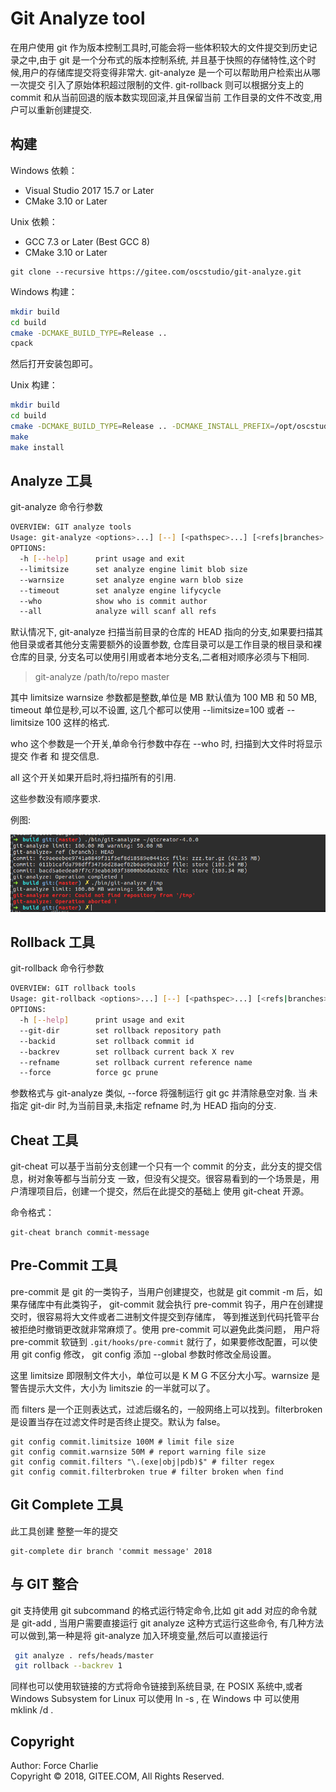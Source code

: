 # Git Analyze tool

在用户使用 git 作为版本控制工具时,可能会将一些体积较大的文件提交到历史记录之中,由于 git 是一个分布式的版本控制系统,
并且基于快照的存储特性,这个时候,用户的存储库提交将变得非常大. git-analyze 是一个可以帮助用户检索出从哪一次提交
引入了原始体积超过限制的文件. git-rollback 则可以根据分支上的 commit 和从当前回退的版本数实现回滚,并且保留当前
工作目录的文件不改变,用户可以重新创建提交.

## 构建

Windows 依赖：
+   Visual Studio 2017 15.7 or Later
+   CMake 3.10 or Later

Unix 依赖：
+   GCC 7.3 or Later (Best GCC 8)
+   CMake 3.10 or Later

```
git clone --recursive https://gitee.com/oscstudio/git-analyze.git
```

Windows 构建：

```sh
mkdir build
cd build
cmake -DCMAKE_BUILD_TYPE=Release ..
cpack
```
然后打开安装包即可。

Unix 构建：

```sh
mkdir build
cd build
cmake -DCMAKE_BUILD_TYPE=Release .. -DCMAKE_INSTALL_PREFIX=/opt/oscstudio
make
make install
```
## Analyze 工具

git-analyze 命令行参数
```sh
OVERVIEW: GIT analyze tools
Usage: git-analyze <options>...] [--] [<pathspec>...] [<refs|branches> ...]
OPTIONS:
  -h [--help]      print usage and exit
  --limitsize      set analyze engine limit blob size
  --warnsize       set analyze engine warn blob size
  --timeout        set analyze engine lifycycle
  --who            show who is commit author
  --all            analyze will scanf all refs
```

默认情况下, git-analyze 扫描当前目录的仓库的 HEAD 指向的分支,如果要扫描其他目录或者其他分支需要额外的设置参数,
仓库目录可以是工作目录的根目录和裸仓库的目录, 分支名可以使用引用或者本地分支名,二者相对顺序必须与下相同.

>git-analyze /path/to/repo master

其中 limitsize warnsize 参数都是整数,单位是 MB 默认值为 100 MB 和 50 MB, timeout 单位是秒,可以不设置, 这几个都可以使用 --limitsize=100 或者 --limitsize 100 这样的格式.

who 这个参数是一个开关,单命令行参数中存在 --who 时, 扫描到大文件时将显示提交 作者 和 提交信息.

all 这个开关如果开启时,将扫描所有的引用.

这些参数没有顺序要求.

例图:

![Analyze Example](./docs/images/analyze-001.png)

## Rollback 工具

git-rollback 命令行参数

```sh
OVERVIEW: GIT rollback tools
Usage: git-rollback <options>...] [--] [<pathspec>...] [<refs|branches> ...]
OPTIONS:
  -h [--help]      print usage and exit
  --git-dir        set rollback repository path
  --backid         set rollback commit id
  --backrev        set rollback current back X rev
  --refname        set rollback current reference name
  --force          force gc prune
```
参数格式与 git-analyze 类似, --force 将强制运行 git gc 并清除悬空对象. 当 未指定 git-dir 时,为当前目录,未指定 refname 时,为 HEAD 指向的分支.

## Cheat 工具

git-cheat 可以基于当前分支创建一个只有一个 commit 的分支，此分支的提交信息，树对象等都与当前分支
一致，但没有父提交。很容易看到的一个场景是，用户清理项目后，创建一个提交，然后在此提交的基础上
使用 git-cheat 开源。

命令格式：

```shell
git-cheat branch commit-message
```

## Pre-Commit 工具

pre-commit 是 git 的一类钩子，当用户创建提交，也就是 git commit -m 后，如果存储库中有此类钩子，
git-commit 就会执行 pre-commit 钩子，用户在创建提交时，很容易将大文件或者二进制文件提交到存储库，
等到推送到代码托管平台被拒绝时撤销更改就非常麻烦了。使用 pre-commit 可以避免此类问题，
用户将 pre-commit 软链到 `.git/hooks/pre-commit` 就行了，如果要修改配置，可以使用 git config 修改，
git config 添加 --global 参数时修改全局设置。

这里 limitsize 即限制文件大小，单位可以是 K M G 不区分大小写。warnsize 是警告提示大文件，大小为 limitszie 的一半就可以了。

而 filters 是一个正则表达式，过滤后缀名的，一般网络上可以找到。filterbroken 是设置当存在过滤文件时是否终止提交。默认为 false。

```shell
git config commit.limitsize 100M # limit file size
git config commit.warnsize 50M # report warning file size
git config commit.filters "\.(exe|obj|pdb)$" # filter regex
git config commit.filterbroken true # filter broken when find
```

## Git Complete 工具

此工具创建 整整一年的提交

```shell
git-complete dir branch 'commit message' 2018
```

## 与 GIT 整合

git 支持使用 git subcommand 的格式运行特定命令,比如 git add 对应的命令就是 git-add , 当用户需要直接运行 git analyze 这种方式运行这些命令,
有几种方法可以做到,第一种是将 git-analyze 加入环境变量,然后可以直接运行

```bash
 git analyze . refs/heads/master
 git rollback --backrev 1
 ```

同样也可以使用软链接的方式将命令链接到系统目录, 在 POSIX 系统中,或者 Windows Subsystem for Linux 可以使用 ln -s , 在 Windows 中
可以使用 mklink  /d .

## Copyright

Author: Force Charlie  
Copyright &copy; 2018, GITEE.COM, All Rights Reserved.
